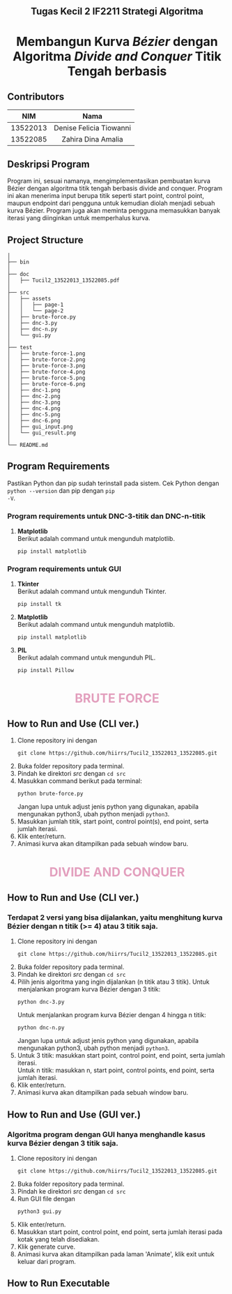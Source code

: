 <h2 align="center"> Tugas Kecil 2 IF2211 Strategi Algoritma </h2>
<h1 align="center">  Membangun Kurva <em> Bézier </em> dengan Algoritma <em> Divide and Conquer </em> Titik Tengah berbasis</h1>

## Contributors
|   NIM    |                  Nama                  |
| :------: | :------------------------------------: |
| 13522013 |        Denise Felicia Tiowanni         |
| 13522085 |          Zahira Dina Amalia            |


## Deskripsi Program
Program ini, sesuai namanya, mengimplementasikan pembuatan kurva Bézier dengan algoritma titik tengah berbasis divide and conquer. Program ini akan menerima input berupa titik seperti start point, control point, maupun endpoint dari pengguna untuk kemudian diolah menjadi sebuah kurva Bézier. Program juga akan meminta pengguna memasukkan banyak iterasi yang diinginkan untuk memperhalus kurva.

## Project Structure
```
│
├── bin
│
├── doc
│   ├── Tucil2_13522013_13522085.pdf
│
├── src
│   ├── assets
│   │   ├── page-1
│   │   └── page-2
│   ├── brute-force.py
│   ├── dnc-3.py
│   ├── dnc-n.py
│   └── gui.py
│
├── test
│   ├── brute-force-1.png
│   ├── brute-force-2.png
│   ├── brute-force-3.png
│   ├── brute-force-4.png
│   ├── brute-force-5.png
│   ├── brute-force-6.png
│   ├── dnc-1.png
│   ├── dnc-2.png
│   ├── dnc-3.png
│   ├── dnc-4.png
│   ├── dnc-5.png
│   ├── dnc-6.png
│   ├── gui_input.png
│   └── gui_result.png
│
└── README.md

```

## Program Requirements
Pastikan Python dan pip sudah terinstall pada sistem. Cek Python dengan <code>python --version</code> dan pip dengan <code>pip -V</code>.
### Program requirements untuk DNC-3-titik dan DNC-n-titik
1. <b> Matplotlib </b> <br>
    Berikut adalah command untuk mengunduh matplotlib.
    ```
    pip install matplotlib
    ```
### Program requirements untuk GUI
1. <b> Tkinter </b> <br>
    Berikut adalah command untuk mengunduh Tkinter.
    ```
    pip install tk
    ```
2. <b> Matplotlib </b> <br>
    Berikut adalah command untuk mengunduh matplotlib.
    ```
    pip install matplotlib
    ```
3. <b> PIL </b> <br>
    Berikut adalah command untuk mengunduh PIL.
    ```
    pip install Pillow
    ```

<h1 align="center"> <b> <span style="color:#E3A0BE">BRUTE FORCE </b> </h1>

## How to Run and Use (CLI ver.)
1. Clone repository ini dengan 
    ```
    git clone https://github.com/hiirrs/Tucil2_13522013_13522085.git
    ```
2. Buka folder repository pada terminal.
3. Pindah ke direktori *src* dengan `cd src`
4. Masukkan command berikut pada terminal:
    ```
    python brute-force.py
    ```
    Jangan lupa untuk adjust jenis python yang digunakan, apabila mengunakan python3, ubah python menjadi <code>python3</code>.
5. Masukkan jumlah titik, start point, control point(s), end point, serta jumlah iterasi.
6. Klik enter/return.
7. Animasi kurva akan ditampilkan pada sebuah window baru.

<h1 align="center"> <b> <span style="color:#E3A0BE">DIVIDE AND CONQUER </span> </b> </h1>

## How to Run and Use (CLI ver.)
### Terdapat 2 versi yang bisa dijalankan, yaitu menghitung kurva Bézier dengan n titik (>= 4) atau 3 titik saja.
1. Clone repository ini dengan 
    ```
    git clone https://github.com/hiirrs/Tucil2_13522013_13522085.git
    ```
2. Buka folder repository pada terminal.
3. Pindah ke direktori *src* dengan `cd src`
4. Pilih jenis algoritma yang ingin dijalankan (n titik atau 3 titik). 
    Untuk menjalankan program kurva Bézier dengan 3 titik:
    ```
    python dnc-3.py
    ```
    Untuk menjalankan program kurva Bézier dengan 4 hingga n titik:
    ```
    python dnc-n.py
    ```
    Jangan lupa untuk adjust jenis python yang digunakan, apabila mengunakan python3, ubah python menjadi <code>python3</code>.
5. Untuk 3 titik: masukkan start point, control point, end point, serta jumlah iterasi. <br>
   Untuk n titik: masukkan n, start point, control points, end point, serta jumlah iterasi.
6. Klik enter/return.
7. Animasi kurva akan ditampilkan pada sebuah window baru.

## How to Run and Use (GUI ver.)
### Algoritma program dengan GUI hanya menghandle kasus kurva Bézier dengan 3 titik saja.
1. Clone repository ini dengan 
    ```
    git clone https://github.com/hiirrs/Tucil2_13522013_13522085.git
    ```
2. Buka folder repository pada terminal.
3. Pindah ke direktori *src* dengan `cd src`
4. Run GUI file dengan
    ```
    python3 gui.py
    ```
5. Klik enter/return.
6. Masukkan start point, control point, end point, serta jumlah iterasi pada kotak yang telah disediakan.
7. Klik generate curve.
8. Animasi kurva akan ditampilkan pada laman 'Animate', klik exit untuk keluar dari program.

## How to Run Executable
